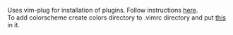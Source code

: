 Uses vim-plug for installation of plugins. Follow instructions [here](https://github.com/junegunn/vim-plug).       
To add colorscheme create colors directory to .vimrc directory and put [this](https://github.com/morhetz/gruvbox/blob/master/colors/gruvbox.vim) in it. 
